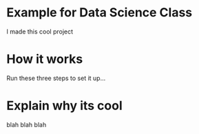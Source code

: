# Example for Data Science Class
I made this cool project

# How it works
Run these three steps to set it up...

# Explain why its cool
blah blah blah

